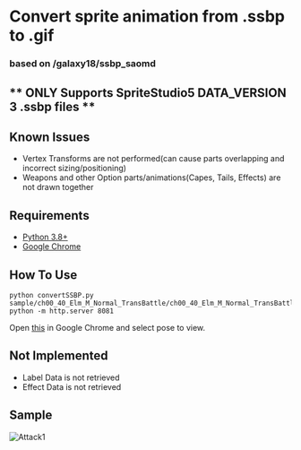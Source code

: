 # Convert sprite animation from .ssbp to .gif

### based on /galaxy18/ssbp_saomd

## \*\* ONLY Supports SpriteStudio5 DATA_VERSION 3 .ssbp files \*\*

## Known Issues
- Vertex Transforms are not performed(can cause parts overlapping and incorrect sizing/positioning)
- Weapons and other Option parts/animations(Capes, Tails, Effects) are not drawn together

## Requirements
- [Python 3.8+](https://www.python.org/getit/)
- [Google Chrome](https://www.google.com/chrome/)

## How To Use
```
python convertSSBP.py sample/ch00_40_Elm_M_Normal_TransBattle/ch00_40_Elm_M_Normal_TransBattle.ssbp
python -m http.server 8081
```
Open [this](http://localhost:8081/SpriteAssembler.html) in Google Chrome and select pose to view.

## Not Implemented
- Label Data is not retrieved
- Effect Data is not retrieved

## Sample
![Attack1](https://user-images.githubusercontent.com/8841957/180496891-323d040e-d390-4ad0-ab2f-e69c12359e03.gif)
